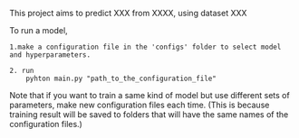 This project aims to predict XXX from XXXX, using dataset XXX

To run a model,

    1.make a configuration file in the 'configs' folder to select model and hyperparameters.

    2. run
        pyhton main.py "path_to_the_configuration_file"

Note that if you want to train a same kind of model but use different sets of parameters, make new configuration files each time. (This is because training result will be saved to folders that will have the same names of the configuration files.)
